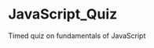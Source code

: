 # JavaScript_Quiz
Timed quiz on fundamentals of JavaScript

<!-- Remember to credit Fisher-Yates method for shuffling array -->
